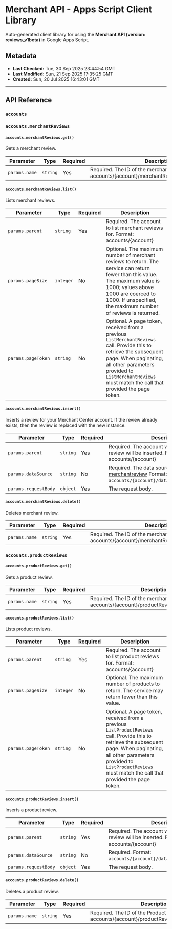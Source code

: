 # Merchant API - Apps Script Client Library

Auto-generated client library for using the **Merchant API (version: reviews_v1beta)** in Google Apps Script.

## Metadata

- **Last Checked:** Tue, 30 Sep 2025 23:44:54 GMT
- **Last Modified:** Sun, 21 Sep 2025 17:35:25 GMT
- **Created:** Sun, 20 Jul 2025 16:43:01 GMT



---

## API Reference

### `accounts`

### `accounts.merchantReviews`

#### `accounts.merchantReviews.get()`

Gets a merchant review.

| Parameter | Type | Required | Description |
|---|---|---|---|
| `params.name` | `string` | Yes | Required. The ID of the merchant review. Format: accounts/{account}/merchantReviews/{merchantReview} |

#### `accounts.merchantReviews.list()`

Lists merchant reviews.

| Parameter | Type | Required | Description |
|---|---|---|---|
| `params.parent` | `string` | Yes | Required. The account to list merchant reviews for. Format: accounts/{account} |
| `params.pageSize` | `integer` | No | Optional. The maximum number of merchant reviews to return. The service can return fewer than this value. The maximum value is 1000; values above 1000 are coerced to 1000. If unspecified, the maximum number of reviews is returned. |
| `params.pageToken` | `string` | No | Optional. A page token, received from a previous `ListMerchantReviews` call. Provide this to retrieve the subsequent page. When paginating, all other parameters provided to `ListMerchantReviews` must match the call that provided the page token. |

#### `accounts.merchantReviews.insert()`

Inserts a review for your Merchant Center account. If the review already exists, then the review is replaced with the new instance.

| Parameter | Type | Required | Description |
|---|---|---|---|
| `params.parent` | `string` | Yes | Required. The account where the merchant review will be inserted. Format: accounts/{account} |
| `params.dataSource` | `string` | No | Required. The data source of the [merchantreview](https://support.google.com/merchants/answer/7045996?sjid=5253581244217581976-EU) Format: `accounts/{account}/dataSources/{datasource}`. |
| `params.requestBody` | `object` | Yes | The request body. |

#### `accounts.merchantReviews.delete()`

Deletes merchant review.

| Parameter | Type | Required | Description |
|---|---|---|---|
| `params.name` | `string` | Yes | Required. The ID of the merchant review. Format: accounts/{account}/merchantReviews/{merchantReview} |

### `accounts.productReviews`

#### `accounts.productReviews.get()`

Gets a product review.

| Parameter | Type | Required | Description |
|---|---|---|---|
| `params.name` | `string` | Yes | Required. The ID of the merchant review. Format: accounts/{account}/productReviews/{productReview} |

#### `accounts.productReviews.list()`

Lists product reviews.

| Parameter | Type | Required | Description |
|---|---|---|---|
| `params.parent` | `string` | Yes | Required. The account to list product reviews for. Format: accounts/{account} |
| `params.pageSize` | `integer` | No | Optional. The maximum number of products to return. The service may return fewer than this value. |
| `params.pageToken` | `string` | No | Optional. A page token, received from a previous `ListProductReviews` call. Provide this to retrieve the subsequent page. When paginating, all other parameters provided to `ListProductReviews` must match the call that provided the page token. |

#### `accounts.productReviews.insert()`

Inserts a product review.

| Parameter | Type | Required | Description |
|---|---|---|---|
| `params.parent` | `string` | Yes | Required. The account where the product review will be inserted. Format: accounts/{account} |
| `params.dataSource` | `string` | No | Required. Format: `accounts/{account}/dataSources/{datasource}`. |
| `params.requestBody` | `object` | Yes | The request body. |

#### `accounts.productReviews.delete()`

Deletes a product review.

| Parameter | Type | Required | Description |
|---|---|---|---|
| `params.name` | `string` | Yes | Required. The ID of the Product review. Format: accounts/{account}/productReviews/{productReview} |